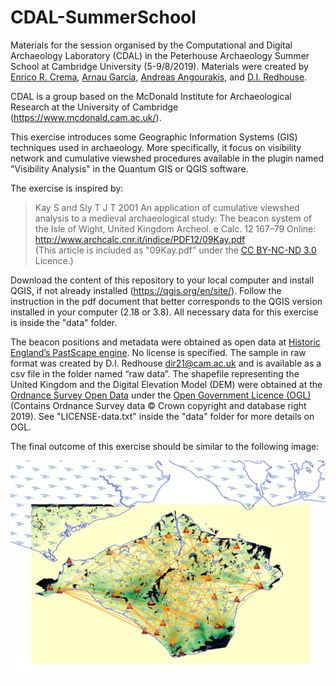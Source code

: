 # CDAL-SummerSchool

Materials for the session organised by the Computational and Digital Archaeology Laboratory (CDAL) in the Peterhouse Archaeology Summer School at Cambridge University (5-9/8/2019). Materials were created by [Enrico R. Crema](https://www.arch.cam.ac.uk/directory/erc62), [Arnau García](https://www.arch.cam.ac.uk/directory/ag2023), [Andreas Angourakis](https://www.arch.cam.ac.uk/directory/aa2112), and [D.I. Redhouse](https://www.arch.cam.ac.uk/directory/dir21). 

CDAL is a group based on the McDonald Institute for Archaeological Research at the University of Cambridge (https://www.mcdonald.cam.ac.uk/).

This exercise introduces some Geographic Information Systems (GIS) techniques used in archaeology. More specifically, it focus on visibility network and cumulative viewshed procedures available in the plugin named "Visibility Analysis" in the Quantum GIS or QGIS software.

The exercise is inspired by:
> Kay S and Sly T J T 2001 An application of cumulative viewshed analysis to a medieval archaeological study: The beacon system of the Isle of Wight, United Kingdom Archeol. e Calc. 12 167–79 Online: http://www.archcalc.cnr.it/indice/PDF12/09Kay.pdf  
(This article is included as "09Kay.pdf" under the [CC BY-NC-ND 3.0](https://creativecommons.org/licenses/by-nc-nd/3.0/) Licence.)

Download the content of this repository to your local computer and install QGIS, if not already installed (https://qgis.org/en/site/). Follow the instruction in the pdf document that better corresponds to the QGIS version installed in your computer (2.18 or 3.8). All necessary data for this exercise is inside the "data" folder.

The beacon positions and metadata were obtained as open data at [Historic England’s PastScape engine](http://www.pastscape.org.uk). No license is specified. The sample in raw format was created by D.I. Redhouse <dir21@cam.ac.uk> and is available as a csv file in the folder named “raw data”. The shapefile representing the United Kingdom and the Digital Elevation Model (DEM) were obtained at the [Ordnance Survey Open Data](http://www.ordnancesurvey.co.uk) under the  [Open Government Licence (OGL)](http://www.nationalarchives.gov.uk/doc/open-government-licence/version/3/) (Contains Ordnance Survey data © Crown copyright and database right 2019). See "LICENSE-data.txt" inside the "data" folder for more details on OGL.

The final outcome of this exercise should be similar to the following image:

![preview](preview.png?raw=true "preview")
